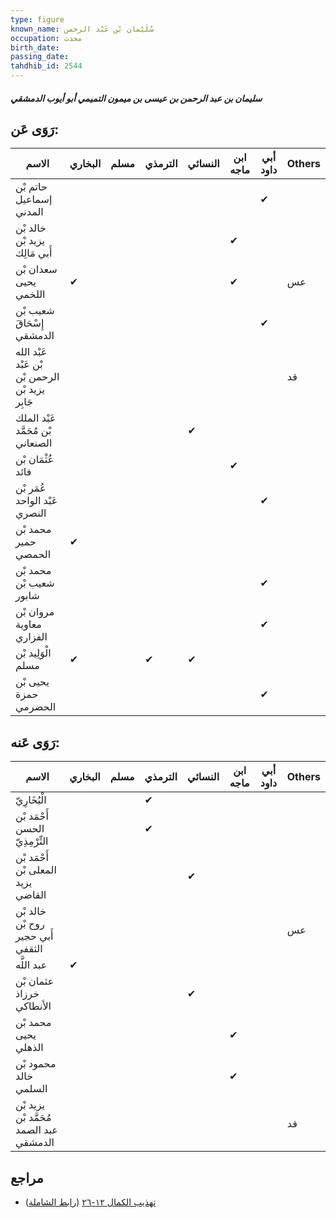 ```yaml
---
type: figure
known_name: سُلَيْمان بْن عَبْد الرحمن
occupation: محدث
birth_date:
passing_date:
tahdhib_id: 2544
---
```

##### سليمان بن عبد الرحمن بن عيسى بن ميمون التميمي أبو أيوب الدمشقي

## رَوَى عَن:
| الاسم                                           | البخاري | مسلم | الترمذي | النسائي | ابن ماجه | أبي داود | Others |
| ----------------------------------------------- | ------- | ---- | ------- | ------- | -------- | -------- | ------ |
| حاتم بْن إسماعيل المدني                         |         |      |         |         |          | ✔        |        |
| خالد بْن يزيد بْن أَبي مَالِك                   |         |      |         |         | ✔        |          |        |
| سعدان بْن يحيى اللخمي                           | ✔       |      |         |         | ✔        |          | عس     |
| شعيب بْن إِسْحَاقَ الدمشقي                      |         |      |         |         |          | ✔        |        |
| عَبْد الله بْن عَبْد الرحمن بْن يزيد بْن جَابِر |         |      |         |         |          |          | قد     |
| عَبْد الملك بْن مُحَمَّد الصنعاني               |         |      |         | ✔       |          |          |        |
| عُثْمَان بْن فائد                               |         |      |         |         | ✔        |          |        |
| عُمَر بْن عَبْد الواحد النصري                   |         |      |         |         |          | ✔        |        |
| محمد بْن حمير الحمصي                            | ✔       |      |         |         |          |          |        |
| محمد بْن شعيب بْن شابور                         |         |      |         |         |          | ✔        |        |
| مروان بْن معاوية الفزاري                        |         |      |         |         |          | ✔        |        |
| الْوَلِيد بْن مسلم                              | ✔       |      | ✔       | ✔       |          |          |        |
| يحيى بْن حمزة الحضرمي                           |         |      |         |         |          | ✔        |        |
## رَوَى عَنه:
| الاسم                                   | البخاري | مسلم | الترمذي | النسائي | ابن ماجه | أبي داود | Others |
| --------------------------------------- | ------- | ---- | ------- | ------- | -------- | -------- | ------ |
| الْبُخَارِيّ                            |         |      | ✔       |         |          |          |        |
| أَحْمَد بْن الحسن التِّرْمِذِيّ         |         |      | ✔       |         |          |          |        |
| أَحْمَد بْن المعلى بْن يزيد القاضي      |         |      |         | ✔       |          |          |        |
| خالد بْن روح بْن أَبي حجير الثقفي       |         |      |         |         |          |          | عس     |
| عبد اللَّه                              | ✔       |      |         |         |          |          |        |
| عثمان بْن خرزاذ الأنطاكي                |         |      |         | ✔       |          |          |        |
| محمد بْن يحيى الذهلي                    |         |      |         |         | ✔        |          |        |
| محمود بْن خالد السلمي                   |         |      |         |         | ✔        |          |        |
| يزيد بْن مُحَمَّد بْن عبد الصمد الدمشقي |         |      |         |         |          |          | قد     |
## مراجع
- [تهذيب الكمال ١٢-٢٦](obsidian://open?vault=Tahdhib-al-Kamal&file=Figures/٢٥٤٤-سليمان%20بن%20عبد%20الرحمن%20بن%20عيسى%20بن%20ميمون%20التميمي%20أبو%20أيوب%20الدمشقي) ([رابط الشاملة](https://shamela.ws/book/3722/5799))